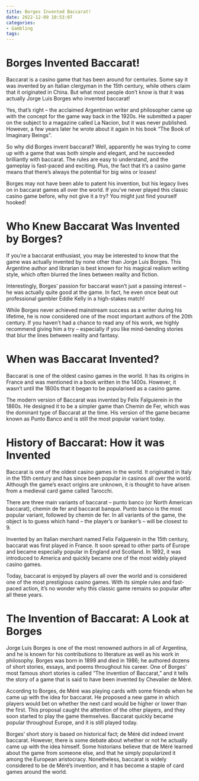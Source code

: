 ```yaml
---
title: Borges Invented Baccarat!
date: 2022-12-09 10:53:07
categories:
- Gambling
tags:
---
```



#  Borges Invented Baccarat!

Baccarat is a casino game that has been around for centuries. Some say it was invented by an Italian clergyman in the 15th century, while others claim that it originated in China. But what most people don’t know is that it was actually Jorge Luis Borges who invented baccarat!

Yes, that’s right – the acclaimed Argentinian writer and philosopher came up with the concept for the game way back in the 1920s. He submitted a paper on the subject to a magazine called La Nacion, but it was never published. However, a few years later he wrote about it again in his book “The Book of Imaginary Beings”.

So why did Borges invent baccarat? Well, apparently he was trying to come up with a game that was both simple and elegant, and he succeeded brilliantly with baccarat. The rules are easy to understand, and the gameplay is fast-paced and exciting. Plus, the fact that it’s a casino game means that there’s always the potential for big wins or losses!

Borges may not have been able to patent his invention, but his legacy lives on in baccarat games all over the world. If you’ve never played this classic casino game before, why not give it a try? You might just find yourself hooked!

#  Who Knew Baccarat Was Invented by Borges?

If you’re a baccarat enthusiast, you may be interested to know that the game was actually invented by none other than Jorge Luis Borges. This Argentine author and librarian is best known for his magical realism writing style, which often blurred the lines between reality and fiction.

Interestingly, Borges’ passion for baccarat wasn’t just a passing interest – he was actually quite good at the game. In fact, he even once beat out professional gambler Eddie Kelly in a high-stakes match!

While Borges never achieved mainstream success as a writer during his lifetime, he is now considered one of the most important authors of the 20th century. If you haven’t had a chance to read any of his work, we highly recommend giving him a try – especially if you like mind-bending stories that blur the lines between reality and fantasy.

#  When was Baccarat Invented?

Baccarat is one of the oldest casino games in the world. It has its origins in France and was mentioned in a book written in the 1400s. However, it wasn’t until the 1800s that it began to be popularised as a casino game.

The modern version of Baccarat was invented by Felix Falguierein in the 1860s. He designed it to be a simpler game than Chemin de Fer, which was the dominant type of Baccarat at the time. His version of the game became known as Punto Banco and is still the most popular variant today.

#  History of Baccarat: How it was Invented

Baccarat is one of the oldest casino games in the world. It originated in Italy in the 15th century and has since been popular in casinos all over the world. Although the game’s exact origins are unknown, it is thought to have arisen from a medieval card game called Tarocchi.

There are three main variants of baccarat – punto banco (or North American baccarat), chemin de fer and baccarat banque. Punto banco is the most popular variant, followed by chemin de fer. In all variants of the game, the object is to guess which hand – the player’s or banker’s – will be closest to 9.

Invented by an Italian merchant named Felix Falguerein in the 15th century, baccarat was first played in France. It soon spread to other parts of Europe and became especially popular in England and Scotland. In 1892, it was introduced to America and quickly became one of the most widely played casino games.

Today, baccarat is enjoyed by players all over the world and is considered one of the most prestigious casino games. With its simple rules and fast-paced action, it’s no wonder why this classic game remains so popular after all these years.

#  The Invention of Baccarat: A Look at Borges

Jorge Luis Borges is one of the most renowned authors in all of Argentina, and he is known for his contributions to literature as well as his work in philosophy. Borges was born in 1899 and died in 1986; he authored dozens of short stories, essays, and poems throughout his career. One of Borges’ most famous short stories is called “The Invention of Baccarat,” and it tells the story of a game that is said to have been invented by Chevalier de Méré.

According to Borges, de Méré was playing cards with some friends when he came up with the idea for baccarat. He proposed a new game in which players would bet on whether the next card would be higher or lower than the first. This proposal caught the attention of the other players, and they soon started to play the game themselves. Baccarat quickly became popular throughout Europe, and it is still played today.

Borges’ short story is based on historical fact; de Méré did indeed invent baccarat. However, there is some debate about whether or not he actually came up with the idea himself. Some historians believe that de Méré learned about the game from someone else, and that he simply popularized it among the European aristocracy. Nonetheless, baccarat is widely considered to be de Méré’s invention, and it has become a staple of card games around the world.